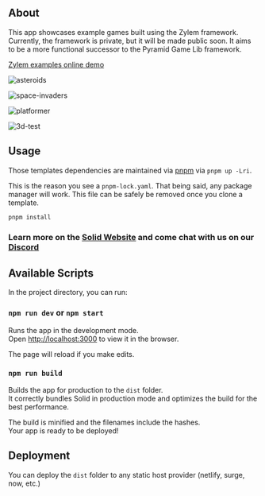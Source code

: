 ## About

This app showcases example games built using the Zylem framework. Currently, the framework is private, but it will be made public soon. It aims to be a more functional successor to the Pyramid Game Lib framework.

[Zylem examples online demo](https://zylem-production.up.railway.app/)

![asteroids](https://github.com/tcool86/zylem-examples/assets/2002449/aaa9a884-1d67-413c-b42f-6032a5cb82cb)

![space-invaders](https://github.com/tcool86/zylem-examples/assets/2002449/b3058f97-cb20-4d94-acec-943ec28444f7)

![platformer](https://github.com/tcool86/zylem-examples/assets/2002449/21f83d3e-bf08-427c-a248-a941989ff6d1)

![3d-test](https://github.com/tcool86/zylem-examples/assets/2002449/ef301fd9-4a3c-4d10-9dec-7bb50a8bbe0c)


## Usage

Those templates dependencies are maintained via [pnpm](https://pnpm.io) via `pnpm up -Lri`.

This is the reason you see a `pnpm-lock.yaml`. That being said, any package manager will work. This file can be safely be removed once you clone a template.

```bash
pnpm install
```

### Learn more on the [Solid Website](https://solidjs.com) and come chat with us on our [Discord](https://discord.com/invite/solidjs)

## Available Scripts

In the project directory, you can run:

### `npm run dev` or `npm start`

Runs the app in the development mode.<br>
Open [http://localhost:3000](http://localhost:3000) to view it in the browser.

The page will reload if you make edits.<br>

### `npm run build`

Builds the app for production to the `dist` folder.<br>
It correctly bundles Solid in production mode and optimizes the build for the best performance.

The build is minified and the filenames include the hashes.<br>
Your app is ready to be deployed!

## Deployment

You can deploy the `dist` folder to any static host provider (netlify, surge, now, etc.)
